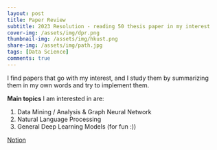 ```yaml
---
layout: post
title: Paper Review
subtitle: 2023 Resolution - reading 50 thesis paper in my interest
cover-img: /assets/img/dpr.png
thumbnail-img: /assets/img/hkust.png
share-img: /assets/img/path.jpg
tags: [Data Science]
comments: true
---
```


I find papers that go with my interest, and I study them by summarizing them in my own words and try to implement them.

**Main topics** I am interested in are: 
1. Data Mining / Analysis & Graph Neural Network
2. Natural Language Processing
3. General Deep Learning Models (for fun :))

[Notion](https://sunbinmun.notion.site/Thesis-Review-d1b63c3ae0bf42448552162a6a709189)
